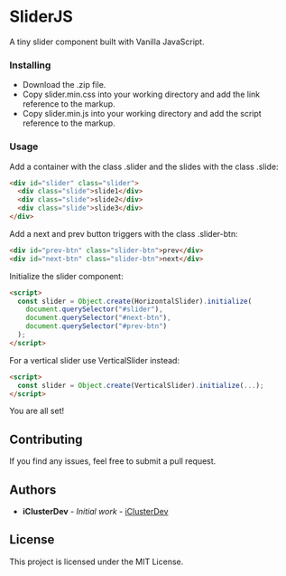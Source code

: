 # SliderJS

A tiny slider component built with Vanilla JavaScript.

### Installing

- Download the .zip file.
- Copy slider.min.css into your working directory and add the link reference to the markup.
- Copy slider.min.js into your working directory and add the script reference to the markup.

### Usage

Add a container with the class .slider and the slides with the class .slide:

```html
<div id="slider" class="slider">
  <div class="slide">slide1</div>
  <div class="slide">slide2</div>
  <div class="slide">slide3</div>
</div>
```

Add a next and prev button triggers with the class .slider-btn:

```html
<div id="prev-btn" class="slider-btn">prev</div>
<div id="next-btn" class="slider-btn">next</div>
```

Initialize the slider component:

```html
<script>
  const slider = Object.create(HorizontalSlider).initialize(
    document.querySelector("#slider"),
    document.querySelector("#next-btn"),
    document.querySelector("#prev-btn")
  );
</script>
```

For a vertical slider use VerticalSlider instead:

```html
<script>
  const slider = Object.create(VerticalSlider).initialize(...);
</script>
```

You are all set!

## Contributing

If you find any issues, feel free to submit a pull request.

## Authors

- **iClusterDev** - _Initial work_ - [iClusterDev](https://github.com/iClusterDev)

## License

This project is licensed under the MIT License.

